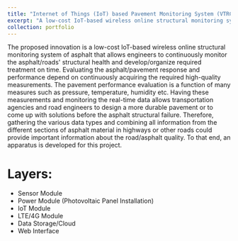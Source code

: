 ```yaml
---
title: "Internet of Things (IoT) based Pavement Monitoring System (VTRC Project)"
excerpt: "A low-cost IoT-based wireless online structural monitoring system of asphalt.<br/><img src='/images/iotproject.jpg'>"
collection: portfolio
---
```


The proposed innovation is a low-cost IoT-based wireless online structural monitoring system of asphalt that allows engineers to continuously monitor the asphalt/roads' structural health and develop/organize required treatment on time. Evaluating the asphalt/pavement response and performance depend on continuously acquiring the required high-quality measurements. The pavement performance evaluation is a function of many measures such as pressure, temperature, humidity etc. Having these measurements and monitoring the real-time data allows transportation agencies and road engineers to design a more durable pavement or to come up with solutions before the asphalt structural failure. Therefore, gathering the various data types and combining all information from the different sections of asphalt material in highways or other roads could provide important information about the road/asphalt quality. To that end, an apparatus is developed for this project.

Layers:
======
* Sensor Module
* Power Module (Photovoltaic Panel Installation)
* IoT Module
* LTE/4G Module
* Data Storage/Cloud
* Web Interface

